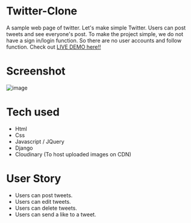 # Twitter-Clone
A sample web page of twitter.
Let's make simple Twitter. Users can post tweets and see everyone's post.
To make the project simple, we do not have a sign in/login function.
So there are no user accounts and follow function.
Check out [LIVE DEMO here!!](https://twitter--clon.herokuapp.com/)
# Screenshot
![image](https://user-images.githubusercontent.com/100659631/166637654-533ac0e5-2c45-42b5-8943-e3b793210618.png)
# Tech used
* Html
* Css
* Javascript / JQuery
* Django
* Cloudinary (To host uploaded images on CDN)
# User Story
* Users can post tweets.
* Users can edit tweets.
* Users can delete tweets.
* Users can send a like to a tweet.
